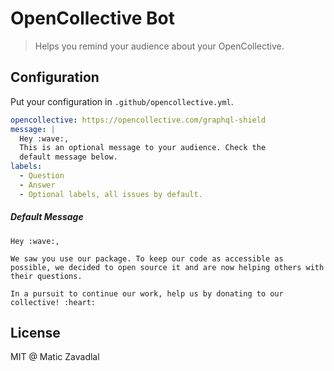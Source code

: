 # OpenCollective Bot

> Helps you remind your audience about your OpenCollective.

## Configuration

Put your configuration in `.github/opencollective.yml`.

```yaml
opencollective: https://opencollective.com/graphql-shield
message: |
  Hey :wave:,
  This is an optional message to your audience. Check the
  default message below.
labels:
  - Question
  - Answer
  - Optional labels, all issues by default.
```

##### Default Message

```
Hey :wave:,

We saw you use our package. To keep our code as accessible as possible, we decided to open source it and are now helping others with their questions.

In a pursuit to continue our work, help us by donating to our collective! :heart:
```

## License

MIT @ Matic Zavadlal

